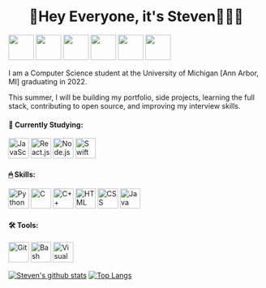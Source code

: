 <div align="center">
	<h1>👋Hey Everyone, it's Steven👨🏻‍💻</h1>
</div>
<a href="https://www.linkedin.com/in/steyen/"><img width="50px" src="https://symbols.getvecta.com/stencil_87/40_linkedin-tile.82c85ff576.svg"/></a>
<a href="https://twitter.com/xosnos"><img width="50px" src="https://symbols.getvecta.com/stencil_98/80_twitter-tile.f83a5d1085.svg"/></a>
<a href="https://www.instagram.com/xosnos/"><img width="50px" src="https://symbols.getvecta.com/stencil_84/47_instagram-tile.25a39d657b.svg"/></a>
<a href="https://www.twitch.tv/xosnos_live"><img width="50px" src="https://symbols.getvecta.com/stencil_98/76_twitch-tile.d5da07d92d.svg"/></a>
<a href="https://open.spotify.com/playlist/1TUkaHs0gFaaNWwDypasNW?si=faf8b3c228d84019"><img width="50px" src="https://symbols.getvecta.com/stencil_96/66_spotify-tile.e5f862c98a.svg"/></a>
<a href="https://www.codecademy.com/profiles/xosnos"><img width="50px" src="https://symbols.getvecta.com/stencil_77/24_codecademy-icon.b15445617f.svg"/></a>

I am a Computer Science student at the University of Michigan [Ann Arbor, MI] graduating in 2022. 

This summer, I will be building my portfolio, side projects, learning the full stack, contributing to open source, and improving my interview skills.

<h4>🌴 Currently Studying:</h4>
<img alt="JavaScript" width="40px" src="https://symbols.getvecta.com/stencil_25/40_javascript.4ce34e7594.svg"/>
<img alt="React.js" width="40px" src="https://symbols.getvecta.com/stencil_94/22_react-icon.5883897a74.svg"/>
<img alt="Node.js" width="40px" src="https://symbols.getvecta.com/stencil_89/65_nodejs-icon.a0eb962783.svg"/>
<img alt="Swift" width="40px" src="https://symbols.getvecta.com/stencil_96/150_swift-icon.24c7a886b5.svg"/>
<h4>🖱 Skills:</h4>
<img alt="Python" width="40px" src="https://symbols.getvecta.com/stencil_92/73_python-icon.1aed35c3f5.svg"/>
<img alt="C" width="40px" src="https://upload.wikimedia.org/wikipedia/commons/thumb/1/18/C_Programming_Language.svg/1200px-C_Programming_Language.svg.png"/>
<img alt="C++" width="40px" src="https://upload.wikimedia.org/wikipedia/commons/thumb/1/18/ISO_C%2B%2B_Logo.svg/1200px-ISO_C%2B%2B_Logo.svg.png"/>
<img alt="HTML" width="40px" src="https://symbols.getvecta.com/stencil_25/36_html5.63ca2940ce.svg"/>
<img alt="CSS" width="40px" src="https://symbols.getvecta.com/stencil_25/15_css3.3ce30826ea.svg"/>
<img alt="Java" width="40px" src="https://symbols.getvecta.com/stencil_85/10_java-icon.e6c5a2a97a.svg"/>
<h4>🛠 Tools:</h4>
<img alt="Git" width="40px" src="https://symbols.getvecta.com/stencil_81/42_git-icon.63fe7af15d.svg"/>
<img alt="Bash" width="40px" src="https://symbols.getvecta.com/stencil_75/34_bash-shell-icon.e0e345ff2f.svg"/>
<img alt="Visual Studio Code" width="40px" src="https://upload.wikimedia.org/wikipedia/commons/thumb/9/9a/Visual_Studio_Code_1.35_icon.svg/1024px-Visual_Studio_Code_1.35_icon.svg.png"/>

[![Steven's github stats](https://github-readme-stats.vercel.app/api?username=xosnos&count_private=true&show_icons=true&theme=react)](https://github.com/anuraghazra/github-readme-stats)
[![Top Langs](https://github-readme-stats.vercel.app/api/top-langs/?username=xosnos&theme=react)](https://github.com/anuraghazra/github-readme-stats)
